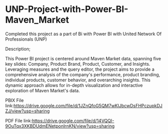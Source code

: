 # UNP-Project-with-Power-BI-Maven_Market

Completed this project as a part of Bi with Power BI with United Network  Of Professionals (UNP)

Description;

This Power BI project is centered around Maven Market data, spanning five key slides: Company, Product Brand, Product, Customer, and Insights. Leveraging measures and the query editor, the project aims to provide a comprehensive analysis of the company's performance, product branding, individual products, customer behavior, and overarching insights. This dynamic approach allows for in-depth visualization and interactive exploration of Maven Market's data.



PBIX File link:https://drive.google.com/file/d/1JZnQfoG5QM7wKlJbcwDsFHPczupkDJZJ/view?usp=sharing

PDF File link:https://drive.google.com/file/d/14VQQI-9OuTqx3XKBDUdmENetponlrnKN/view?usp=sharing
